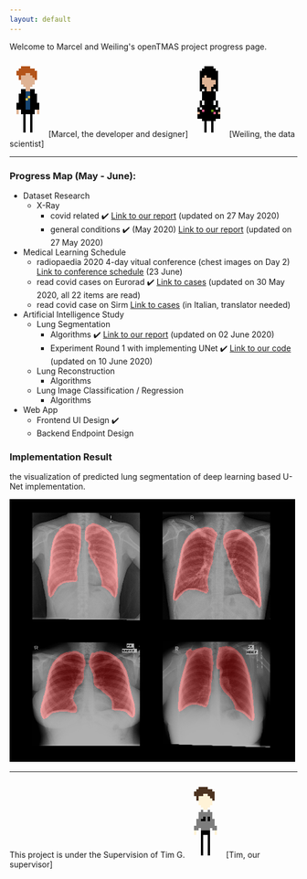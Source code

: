 ```yaml
---
layout: default
---
```



Welcome to Marcel and Weiling's openTMAS project progress page.


![Marcel](./marcel.png) [Marcel, the developer and designer] ![Weiling](./weiling.png) [Weiling, the data scientist] 

* * *

### Progress Map (May - June):

- Dataset Research
  - X-Ray
    - covid related ✔️ [Link to our report](./dataset-covid.html) (updated on 27 May 2020)
    - general conditions ✔️ (May 2020) [Link to our report](./dataset-general.html) (updated on 27 May 2020)
- Medical Learning Schedule 
  - radiopaedia 2020 4-day vitual conference (chest images on Day 2) [Link to conference schedule](https://radiopaedia.org/courses/radiopaedia-2020-virtual-conference#day2) (23 June)
  - read covid cases on Eurorad ✔️ [Link to cases](https://www.eurorad.org/advanced-search?search=COVID) (updated on 30 May 2020, all 22 items are read)
  - read covid case on Sirm [Link to cases](https://www.sirm.org/2020/05/31/covid-19-caso-115/) (in Italian, translator needed)
- Artificial Intelligence Study 
  - Lung Segmentation
    - Algorithms ✔️ [Link to our report](./segmentation.html) (updated on 02 June 2020)
    - Experiment Round 1 with implementing UNet ✔️ [Link to our code](https://github.com/notagenius/openTMAS/blob/master/segmentation/seg.py) (updated on 10 June 2020)
  - Lung Reconstruction
    - Algorithms
  - Lung Image Classification / Regression
    - Algorithms
- Web App
  - Frontend UI Design ✔️
  - Backend Endpoint Design

### Implementation Result

the visualization of predicted lung segmentation of deep learning based U-Net implementation.

![segmentation](./seg_round_1.png)

***

This project is under the Supervision of Tim G.
![Tim](./tim.png) [Tim, our supervisor] 

